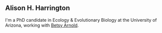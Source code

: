 ## Alison H. Harrington

I'm a PhD candidate in Ecology & Evolutionary Biology at the University of Arizona, working with [Betsy Arnold](http://www.arnoldlab.net/). 






